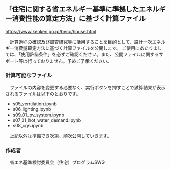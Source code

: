 ## 「住宅に関する省エネルギー基準に準拠したエネルギー消費性能の算定方法」に基づく計算ファイル
https://www.kenken.go.jp/becc/house.html  

　計算過程の確認及び調査研究等に活⽤することを⽬的として、設計⼀次エネルギー消費量算定⽅法に基づく計算ファイルを公開します。 ご使⽤にあたりましては、「使⽤許諾条件」を必ずご確認ください。また、公開ファイルに関するサポート等は行っておりません。予めご了承ください。

### 計算可能なファイル
　ファイルの内容を変更する必要なく、実行ボタンを押すことで試算結果が表示されるファイルは以下のとおりです。

- s05_ventilation.ipynb
- s06_lighting.ipynb
- s09_01_pv_system.ipynb
- s07_01_hot_water_demand.ipynb  
- s08_cgs.ipynb

　上記以外は準備でき次第、順次公開していきます。  

### 作成者
　省エネ基準検討委員会（住宅）プログラムSWG
